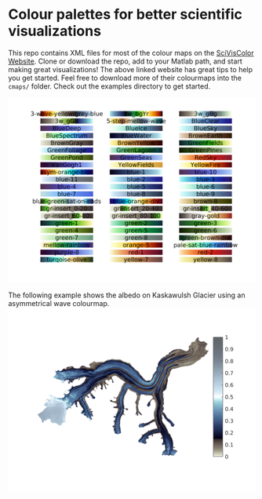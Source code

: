# Colour palettes for better scientific visualizations
This repo contains XML files for most of the colour maps on the [SciVisColor Website](https://sciviscolor.org/). Clone or download the repo, add to your Matlab path, and start making great visualizations! The above linked website has great tips to help you get started. Feel free to download more of their colourmaps into the `cmaps/` folder. Check out the examples directory to get started.

![Available colour maps](https://raw.githubusercontent.com/timghill/palettes/master/palettes.png)

The following example shows the albedo on Kaskawulsh Glacier using an asymmetrical wave colourmap.
![Albedo on Kaskawulsh Glacier](https://raw.githubusercontent.com/timghill/palettes/master/albedo_wave.png)
